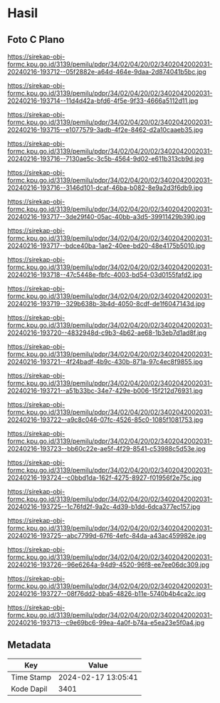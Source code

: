 # Hasil

## Foto C Plano

https://sirekap-obj-formc.kpu.go.id/3139/pemilu/pdpr/34/02/04/20/02/3402042002031-20240216-193712--05f2882e-a64d-464e-9daa-2d874041b5bc.jpg

https://sirekap-obj-formc.kpu.go.id/3139/pemilu/pdpr/34/02/04/20/02/3402042002031-20240216-193714--11d4d42a-bfd6-4f5e-9f33-4666a5112d11.jpg

https://sirekap-obj-formc.kpu.go.id/3139/pemilu/pdpr/34/02/04/20/02/3402042002031-20240216-193715--e1077579-3adb-4f2e-8462-d2a10caaeb35.jpg

https://sirekap-obj-formc.kpu.go.id/3139/pemilu/pdpr/34/02/04/20/02/3402042002031-20240216-193716--7130ae5c-3c5b-4564-9d02-e611b313cb9d.jpg

https://sirekap-obj-formc.kpu.go.id/3139/pemilu/pdpr/34/02/04/20/02/3402042002031-20240216-193716--3146d101-dcaf-46ba-b082-8e9a2d3f6db9.jpg

https://sirekap-obj-formc.kpu.go.id/3139/pemilu/pdpr/34/02/04/20/02/3402042002031-20240216-193717--3de29f40-05ac-40bb-a3d5-39911429b390.jpg

https://sirekap-obj-formc.kpu.go.id/3139/pemilu/pdpr/34/02/04/20/02/3402042002031-20240216-193717--bdce40ba-1ae2-40ee-bd20-48e4175b5010.jpg

https://sirekap-obj-formc.kpu.go.id/3139/pemilu/pdpr/34/02/04/20/02/3402042002031-20240216-193718--47c5448e-fbfc-4003-bd54-03d0155fafd2.jpg

https://sirekap-obj-formc.kpu.go.id/3139/pemilu/pdpr/34/02/04/20/02/3402042002031-20240216-193719--329b638b-3b4d-4050-8cdf-de1f6047143d.jpg

https://sirekap-obj-formc.kpu.go.id/3139/pemilu/pdpr/34/02/04/20/02/3402042002031-20240216-193720--4832948d-c9b3-4b62-ae68-1b3eb7d1ad8f.jpg

https://sirekap-obj-formc.kpu.go.id/3139/pemilu/pdpr/34/02/04/20/02/3402042002031-20240216-193721--4f24badf-4b9c-430b-871a-97c4ec8f9855.jpg

https://sirekap-obj-formc.kpu.go.id/3139/pemilu/pdpr/34/02/04/20/02/3402042002031-20240216-193721--a51b33bc-34e7-429e-b006-15f212d76931.jpg

https://sirekap-obj-formc.kpu.go.id/3139/pemilu/pdpr/34/02/04/20/02/3402042002031-20240216-193722--a9c8c046-07fc-4526-85c0-1085f1081753.jpg

https://sirekap-obj-formc.kpu.go.id/3139/pemilu/pdpr/34/02/04/20/02/3402042002031-20240216-193723--bb60c22e-ae5f-4f29-8541-c53988c5d53e.jpg

https://sirekap-obj-formc.kpu.go.id/3139/pemilu/pdpr/34/02/04/20/02/3402042002031-20240216-193724--c0bbd1da-162f-4275-8927-f01956f2e75c.jpg

https://sirekap-obj-formc.kpu.go.id/3139/pemilu/pdpr/34/02/04/20/02/3402042002031-20240216-193725--1c76fd2f-9a2c-4d39-b1dd-6dca377ec157.jpg

https://sirekap-obj-formc.kpu.go.id/3139/pemilu/pdpr/34/02/04/20/02/3402042002031-20240216-193725--abc7799d-67f6-4efc-84da-a43ac459982e.jpg

https://sirekap-obj-formc.kpu.go.id/3139/pemilu/pdpr/34/02/04/20/02/3402042002031-20240216-193726--96e6264a-94d9-4520-96f8-ee7ee06dc309.jpg

https://sirekap-obj-formc.kpu.go.id/3139/pemilu/pdpr/34/02/04/20/02/3402042002031-20240216-193727--08f76dd2-bba5-4826-b11e-5740b4b4ca2c.jpg

https://sirekap-obj-formc.kpu.go.id/3139/pemilu/pdpr/34/02/04/20/02/3402042002031-20240216-193713--c9e69bc6-99ea-4a0f-b74a-e5ea23e5f0a4.jpg


## Metadata

| Key        | Value               |
| ---------- | ------------------- |
| Time Stamp | 2024-02-17 13:05:41 |
| Kode Dapil | 3401                |



